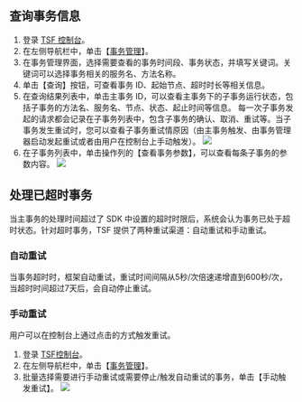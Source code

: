 ## 查询事务信息
1. 登录 [TSF 控制台](https://console.cloud.tencent.com/tsf)。
2. 在左侧导航栏中，单击【[事务管理](https://console.cloud.tencent.com/tsf/transaction)】。
3. 在事务管理界面，选择需要查看的事务时间段、事务状态，并填写关键词。关键词可以选择事务相关的服务名、方法名称。
4. 单击【查询】按钮，可查看事务 ID、起始节点、超时时长等相关信息。
5. 在查询结果列表中，单击主事务 ID，可以查看主事务下的子事务运行状态，包括子事务的方法名、服务名、节点、状态、起止时间等信息。
每一次子事务发起的请求都会记录在子事务列表中，包含子事务的确认、取消、重试等。当子事务发生重试时，您可以查看子事务重试情原因（由主事务触发、由事务管理器启动发起重试或者由用户在控制台上手动触发）。
  ![](https://main.qcloudimg.com/raw/47162492973cf9ab1de2b314649d7d51.png)
6. 在子事务列表中，单击操作列的【查看事务参数】，可以查看每条子事务的参数内容。
  ![](https://main.qcloudimg.com/raw/6853b52e17aebb404d908aae89c1b373.png)

## 处理已超时事务
当主事务的处理时间超过了 SDK 中设置的超时时限后，系统会认为事务已处于超时状态。针对超时事务，TSF 提供了两种重试渠道：自动重试和手动重试。
### 自动重试
当事务超时时，框架自动重试，重试时间间隔从5秒/次倍速递增直到600秒/次，当超时时间超过7天后，会自动停止重试。
### 手动重试
用户可以在控制台上通过点击的方式触发重试。
1. 登录 [TSF控制台](https://console.cloud.tencent.com/tsf)。
2. 在左侧导航栏中，单击【[事务管理](https://console.cloud.tencent.com/tsf/transaction)】。
3. 批量选择需要进行手动重试或需要停止/触发自动重试的事务，单击【手动触发重试】。
![](https://main.qcloudimg.com/raw/894cd5b662988f42388d919c45e42271.png)
